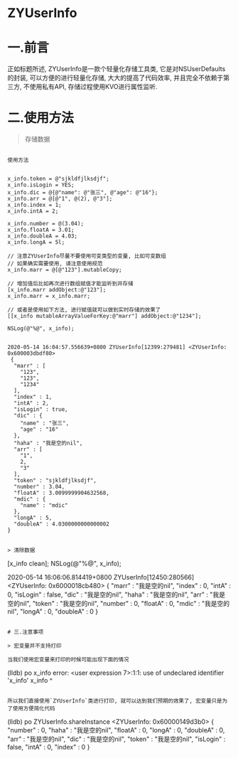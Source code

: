 # ZYUserInfo
# 一.前言
正如标题所述, ZYUserInfo是一款个轻量化存储工具类, 它是对NSUserDefaults的封装, 可以方便的进行轻量化存储, 大大的提高了代码效率, 并且完全不依赖于第三方, 不使用私有API, 存储过程使用KVO进行属性监听.

# 二.使用方法

> 存储数据

```

使用方法


x_info.token = @"sjkldfjlksdjf";
x_info.isLogin = YES;
x_info.dic = @{@"name": @"张三", @"age": @"16"};
x_info.arr = @[@"1", @(2), @"3"];
x_info.index = 1;
x_info.intA = 2;

x_info.number = @(3.04);
x_info.floatA = 3.01;
x_info.doubleA = 4.03;
x_info.longA = 5l;

// 注意ZYUserInfo尽量不要使用可变类型的变量, 比如可变数组
// 如果确实需要使用, 请注意使用规范
x_info.marr = @[@"123"].mutableCopy;

// 增加值后比如再次进行数组赋值才能监听到并存储
[x_info.marr addObject:@"123"];
x_info.marr = x_info.marr;

// 或者是使用如下方法, 进行赋值就可以做到实时存储的效果了
[[x_info mutableArrayValueForKey:@"marr"] addObject:@"1234"];

NSLog(@"%@", x_info);


2020-05-14 16:04:57.556639+0800 ZYUserInfo[12399:279481] <ZYUserInfo: 0x600003dbdf80> 
 {
  "marr" : [
    "123",
    "123",
    "1234"
  ],
  "index" : 1,
  "intA" : 2,
  "isLogin" : true,
  "dic" : {
    "name" : "张三",
    "age" : "16"
  },
  "haha" : "我是空的nil",
  "arr" : [
    "1",
    2,
    "3"
  ],
  "token" : "sjkldfjlksdjf",
  "number" : 3.04,
  "floatA" : 3.0099999904632568,
  "mdic" : {
    "name" : "mdic"
  },
  "longA" : 5,
  "doubleA" : 4.0300000000000002
}


> 清除数据

```

[x_info clean];
NSLog(@"%@", x_info);


2020-05-14 16:06:06.814419+0800 ZYUserInfo[12450:280566] <ZYUserInfo: 0x6000018cb480> 
 {
  "marr" : "我是空的nil",
  "index" : 0,
  "intA" : 0,
  "isLogin" : false,
  "dic" : "我是空的nil",
  "haha" : "我是空的nil",
  "arr" : "我是空的nil",
  "token" : "我是空的nil",
  "number" : 0,
  "floatA" : 0,
  "mdic" : "我是空的nil",
  "longA" : 0,
  "doubleA" : 0
}
```

# 三.注意事项

> 宏变量并不支持打印

当我们使用宏变量来打印的时候可能出现下面的情况

```
(lldb) po x_info
error: <user expression 7>:1:1: use of undeclared identifier 'x_info'
x_info
^
```

所以我们直接使用`ZYUserInfo`类进行打印, 就可以达到我们预期的效果了, 宏变量只是为了使用方便简化代码

```
(lldb) po ZYUserInfo.shareInstance
<ZYUserInfo: 0x60000149d3b0> 
 {
  "number" : 0,
  "haha" : "我是空的nil",
  "floatA" : 0,
  "longA" : 0,
  "doubleA" : 0,
  "arr" : "我是空的nil",
  "dic" : "我是空的nil",
  "token" : "我是空的nil",
  "isLogin" : false,
  "intA" : 0,
  "index" : 0
} 
```

